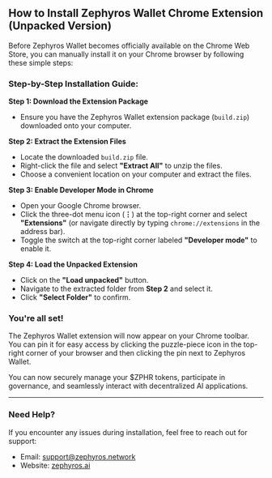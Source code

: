 ## How to Install Zephyros Wallet Chrome Extension (Unpacked Version)

Before Zephyros Wallet becomes officially available on the Chrome Web Store, you can manually install it on your Chrome browser by following these simple steps:

### Step-by-Step Installation Guide:

**Step 1: Download the Extension Package**
- Ensure you have the Zephyros Wallet extension package (`build.zip`) downloaded onto your computer.

**Step 2: Extract the Extension Files**
- Locate the downloaded `build.zip` file.
- Right-click the file and select **"Extract All"** to unzip the files.
- Choose a convenient location on your computer and extract the files.

**Step 3: Enable Developer Mode in Chrome**
- Open your Google Chrome browser.
- Click the three-dot menu icon (**⋮**) at the top-right corner and select **"Extensions"** (or navigate directly by typing `chrome://extensions` in the address bar).
- Toggle the switch at the top-right corner labeled **"Developer mode"** to enable it.

**Step 4: Load the Unpacked Extension**
- Click on the **"Load unpacked"** button.
- Navigate to the extracted folder from **Step 2** and select it.
- Click **"Select Folder"** to confirm.

### You're all set!

The Zephyros Wallet extension will now appear on your Chrome toolbar. You can pin it for easy access by clicking the puzzle-piece icon in the top-right corner of your browser and then clicking the pin next to Zephyros Wallet.

You can now securely manage your $ZPHR tokens, participate in governance, and seamlessly interact with decentralized AI applications.

---

### Need Help?
If you encounter any issues during installation, feel free to reach out for support:
- Email: support@zephyros.network
- Website: [zephyros.ai](https://zephyros.network)
